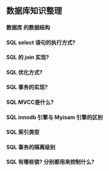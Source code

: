 ## 数据库知识整理

#### 数据库 的数据结构

#### SQL select 语句的执行方式?

#### SQL 的 join 实现?

#### SQL 优化方式?

#### SQL 事务的实现?

#### SQL MVCC是什么?

#### SQL innodb 引擎与 Myisam 引擎的区别

#### SQL 索引类型

#### SQL 事务的隔离级别

#### SQL 有哪些锁? 分别都用来控制什么?



